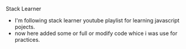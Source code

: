 Stack Learner
* I'm following stack learner youtube playlist for learning javascript pojects.
* now here added some or full or modify code whice i was use for practices. 
